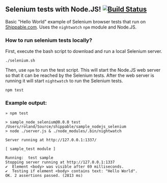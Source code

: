 ## Selenium tests with Node.JS! [![Build Status](https://api.shippable.com/projects/54664a7ec6f0803064f4838d/badge?branchName=master&no=1416861632589)](https://app.shippable.com/projects/54664a7ec6f0803064f4838d)

Basic "Hello World" example of Selenium browser tests that run on [Shippable.com](shippable.com). Uses the `nightwatch` `npm` module and Node.JS.

### How to run selenium tests locally?

First, execute the bash script to download and run a local Selenium server.

```
./selenium.sh
```

Then, use `npm` to run the test script. This will start the Node.JS web server so that it can be reached by the Selenium tests.
After the web server is running it will start `nightwatch` to run the Selenium tests.

```
npm test
```

### Example output:

```
» npm test

> sample_node_selenium@0.0.0 test /Users/roland/Source/shippable/sample_nodejs_selenium
> node ./server.js & ./node_modules/.bin/nightwatch

Server running at http://127.0.0.1:1337/

[ sample_test module ]

Running:  test sample
Stopping server running at http://127.0.0.1:1337
✔  Element <body> was visible after 69 milliseconds.
✔  Testing if element <body> contains text: "Hello World".
OK. 2 assertions passed. (2813 ms)
```
